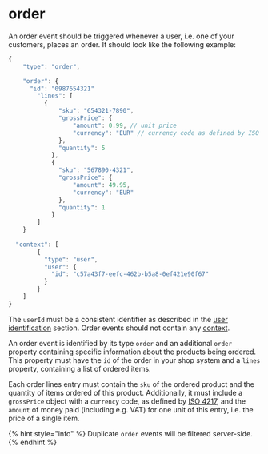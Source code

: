 # order

An order event should be triggered whenever a user, i.e. one of your customers, places an order. It should look like the following example:

```javascript
{ 
	"type": "order",

	"order": {
	  "id": "0987654321"
		"lines": [
		  {
			  "sku": "654321-7890",
			  "grossPrice": {
				  "amount": 0.99, // unit price
				  "currency": "EUR" // currency code as defined by ISO 4217
			  },
			  "quantity": 5
			},
			{
			  "sku": "567890-4321",
			  "grossPrice": {
				  "amount": 49.95,
				  "currency": "EUR"
			  },
			  "quantity": 1
			}
		]
	}
	
  "context": [
		{
		  "type": "user",
		  "user": {
		    "id": "c57a43f7-eefc-462b-b5a8-0ef421e90f67"
		  }
		}
	]
}
```

The `userId` must be a consistent identifier as described in the [user identification](../general/user-identification.md) section. Order events should not contain any [context](../general/context.md).

An order event is identified by its type `order` and an additional `order` property containing specific information about the products being ordered. This property must have the `id` of the order in your shop system and a `lines` property, containing a list of ordered items.

Each order lines entry must contain the `sku` of the ordered product and the quantity of items ordered of this product. Additionally, it must include a `grossPrice` object with a `currency` code, as defined by [ISO 4217](https://en.wikipedia.org/wiki/ISO_4217), and the `amount` of money paid \(including e.g. VAT\) for one unit of this entry, i.e. the price of a single item.

{% hint style="info" %}
Duplicate `order` events will be filtered server-side.
{% endhint %}



